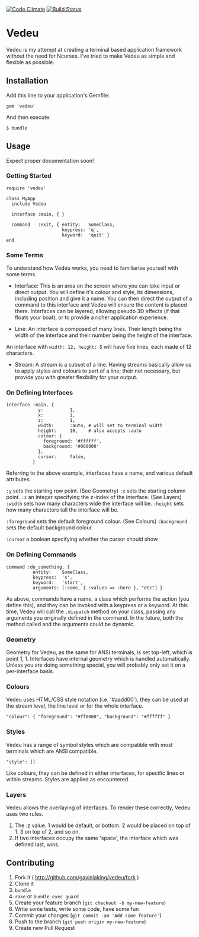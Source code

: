 [![Code Climate](https://codeclimate.com/github/gavinlaking/vedeu.png)](https://codeclimate.com/github/gavinlaking/vedeu)
[![Build Status](https://travis-ci.org/gavinlaking/vedeu.svg?branch=master)](https://travis-ci.org/gavinlaking/vedeu)

# Vedeu

Vedeu is my attempt at creating a terminal based application framework without the need for Ncurses. I've tried to make Vedeu as simple and flexible as possible.


## Installation

Add this line to your application's Gemfile:

    gem 'vedeu'

And then execute:

    $ bundle

## Usage

Expect proper documentation soon!

### Getting Started

    require 'vedeu'

    class MyApp
      include Vedeu

      interface :main, { }

      command   :exit, { entity:   SomeClass,
                         keypress: 'q',
                         keyword:  'quit' }
    end


### Some Terms

To understand how Vedeu works, you need to familiarise yourself with some terms.

  - Interface: This is an area on the screen where you can take input or direct output. You will define it's colour and style, its dimensions, including position and give it a name. You can then direct the output of a command to this interface and Vedeu will ensure the content is placed there. Interfaces can be layered, allowing pseudo 3D effects (if that floats your boat), or to provide a richer application experience.

  - Line: An interface is composed of many lines. Their length being the width of the interface and their number being the height of the interface.

  An interface with `width: 12, height: 5` will have five lines, each made of 12 characters.

  - Stream: A stream is a subset of a line. Having streams basically allow us to apply styles and colours to part of a line; their not necessary, but provide you with greater flexibility for your output.


### On Defining Interfaces

    interface :main, {
                y:          1,
                x:          1,
                z:          1,
                width:      :auto, # will set to terminal width
                height:     10,    # also accepts :auto
                colour: {
                  foreground: '#ffffff',
                  background: '#000000'
                },
                cursor:     false,
              }

Referring to the above example, interfaces have a name, and various default attributes.

`:y`          sets the starting row point. (See Geometry)
`:x`          sets the starting column point.
`:z`          an integer specifying the z-index of the interface.
              (See Layers)
`:width`      sets how many characters wide the interface will be.
`:height`     sets how many characters tall the interface will be.

`:foreground` sets the default foreground colour. (See Colours)
`:background` sets the default background colour.

`:cursor`     a boolean specifying whether the cursor should show.


### On Defining Commands

    command :do_something, {
              entity:    SomeClass,
              keypress:  's',
              keyword:   'start',
              arguments: [:some, { :values => :here }, "etc"] }

As above, commands have a name, a class which performs the action
(you define this), and they can be invoked with a keypress or a keyword. At this time, Vedeu will call the `.dispatch` method on your class, passing any arguments you originally defined in the command. In the future, both the method called and the arguments could be dynamic.


### Geometry

Geometry for Vedeu, as the same for ANSI terminals, is set top-left, which is point 1, 1. Interfaces have internal geometry which is handled automatically. Unless you are doing something special, you will probably only set it on a per-interface basis.


### Colours

Vedeu uses HTML/CSS style notation (i.e. '#aadd00'), they can be used at the stream level, the line level or for the whole interface.

    "colour": { "foreground": "#ff0000", "background": "#ffffff" }


### Styles

Vedeu has a range of symbol styles which are compatible with most terminals which are ANSI compatible.

    "style": []

Like colours, they can be defined in either interfaces, for specific lines or within streams. Styles are applied as encountered.


### Layers

Vedeu allows the overlaying of interfaces. To render these correctly,
Vedeu uses two rules.

  1) The :z value. 1 would be default, or bottom. 2 would be placed on top of 1. 3 on top of 2, and so on.
  2) If two interfaces occupy the same 'space', the interface which was defined last, wins.


## Contributing

1. Fork it ( http://github.com/gavinlaking/vedeu/fork )
2. Clone it
3. `bundle`
4. `rake` or `bundle exec guard`
5. Create your feature branch (`git checkout -b my-new-feature`)
6. Write some tests, write some code, have some fun
7. Commit your changes (`git commit -am 'Add some feature'`)
8. Push to the branch (`git push origin my-new-feature`)
9. Create new Pull Request
